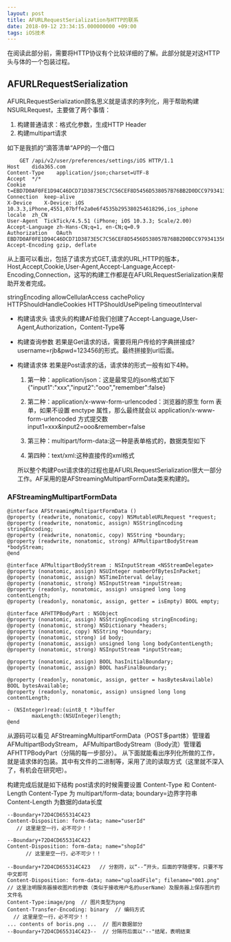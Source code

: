 ```yaml
---
layout: post
title: AFURLRequestSerialization与HTTP的联系
date: 2018-09-12 23:34:15.000000000 +09:00
tags: iOS技术
---
```

在阅读此部分前，需要将HTTP协议有个比较详细的了解。此部分就是对这HTTP头与体的一个包装过程。

## AFURLRequestSerialization
AFURLRequestSerialization顾名思义就是请求的序列化，用于帮助构建NSURLRequest，主要做了两个事情：
1. 构建普通请求：格式化参数，生成HTTP Header
2. 构建multipart请求

如下是我抓的”滴答清单“APP的一个借口

```
	GET /api/v2/user/preferences/settings/iOS HTTP/1.1
Host	dida365.com
Content-Type	application/json;charset=UTF-8
Accept	*/*
Cookie	t=EBD7D0AF0FE1D94C46DCD71D3873E5C7C56CEF8D5456D538057B76BB2D0DCC979341356EE2BAE2E6DFE4EA2AF3F00B7A569ABEFA649AE578ED8C5B714068DACF9EC18B99739EA18E0B4E1F1E5D2FE6AFD6411C1CD0870886847BCB312E593174A9B3E0ECE97A229EF34D86482F9AB7501CA21DB6C75447375915F30F79F90E1A7571BEE34B2A622B1E231D602F4941D0FE41AB93F1DEC0CC4EA47B456F671C69493AF5B02DCE4096E857C7465BADAFC6
Connection	keep-alive
X-Device	X-Device: iOS 10.3.3,iPhone,4551,07bffe2a0e6f4535b295380254618296,ios_iphone
locale	zh_CN
User-Agent	TickTick/4.5.51 (iPhone; iOS 10.3.3; Scale/2.00)
Accept-Language	zh-Hans-CN;q=1, en-CN;q=0.9
Authorization	OAuth EBD7D0AF0FE1D94C46DCD71D3873E5C7C56CEF8D5456D538057B76BB2D0DCC979341356EE2BAE2E6DFE4EA2AF3F00B7A569ABEFA649AE578ED8C5B714068DACF9EC18B99739EA18E0B4E1F1E5D2FE6AFD6411C1CD0870886847BCB312E593174A9B3E0ECE97A229EF34D86482F9AB7501CA21DB6C75447375915F30F79F90E1A7571BEE34B2A622B1E231D602F4941D0FE41AB93F1DEC0CCC4E27F93766D0416493AF5B02DCE4096E857C7465BADAFC6
Accept-Encoding	gzip, deflate
```
从上面可以看出，包括了请求方式GET,请求的URL,HTTP的版本，Host,Accept,Cookie,User-Agent,Accept-Language,Accept-Encoding,Connection，这写的构建工作都是在AFURLRequestSerialization来帮助开发者完成。

stringEncoding
allowCellularAccess
cachePolicy
HTTPShouldHandleCookies
HTTPShouldUsePipeling
timeoutInterval


- 构建请求头
请求头的构建AF给我们创建了Accept-Language,User-Agent,Authorization，Content-Type等

- 构建查询参数
若果是Get请求的话，需要将用户传给的字典拼接成?username=rjb&pwd=123456的形式。最终拼接到url后面。

- 构建请求体
若果是Post请求的话，请求体的形式一般有如下4种。

    1. 第一种：application/json：这是最常见的json格式如下
{"input1":"xxx","input2":"ooo","remember":false}
 
    2. 第二种：application/x-www-form-urlencoded：浏览器的原生 form 表单，如果不设置 enctype 属性，那么最终就会以 application/x-www-form-urlencoded 方式提交数
input1=xxx&input2=ooo&remember=false
 

    3. 第三种：multipart/form-data:这一种是表单格式的，数据类型如下


    4. 第四种：text/xml:这种直接传的xml格式

    所以整个构建Post请求体的过程也是AFURLRequestSerialization很大一部分工作。AF采用的是AFStreamingMultipartFormData类来构建的。
    
### AFStreamingMultipartFormData

```
@interface AFStreamingMultipartFormData ()
@property (readwrite, nonatomic, copy) NSMutableURLRequest *request;
@property (readwrite, nonatomic, assign) NSStringEncoding stringEncoding;
@property (readwrite, nonatomic, copy) NSString *boundary;
@property (readwrite, nonatomic, strong) AFMultipartBodyStream *bodyStream;
@end
```
```
@interface AFMultipartBodyStream : NSInputStream <NSStreamDelegate>
@property (nonatomic, assign) NSUInteger numberOfBytesInPacket;
@property (nonatomic, assign) NSTimeInterval delay;
@property (nonatomic, strong) NSInputStream *inputStream;
@property (readonly, nonatomic, assign) unsigned long long contentLength;
@property (readonly, nonatomic, assign, getter = isEmpty) BOOL empty;
```
```
@interface AFHTTPBodyPart : NSObject
@property (nonatomic, assign) NSStringEncoding stringEncoding;
@property (nonatomic, strong) NSDictionary *headers;
@property (nonatomic, copy) NSString *boundary;
@property (nonatomic, strong) id body;
@property (nonatomic, assign) unsigned long long bodyContentLength;
@property (nonatomic, strong) NSInputStream *inputStream;

@property (nonatomic, assign) BOOL hasInitialBoundary;
@property (nonatomic, assign) BOOL hasFinalBoundary;

@property (readonly, nonatomic, assign, getter = hasBytesAvailable) BOOL bytesAvailable;
@property (readonly, nonatomic, assign) unsigned long long contentLength;

- (NSInteger)read:(uint8_t *)buffer
        maxLength:(NSUInteger)length;
@end
```

从源码可以看见
AFStreamingMultipartFormData（POST多part体）管理着AFMultipartBodyStream，
AFMultipartBodyStream（Body流）管理着AFHTTPBodyPart（分隔的每一步部分）。
从下面就能看出序列化所做的工作，就是请求体的包装。其中有文件的二进制等，采用了流的读取方式（这里就不深入了，有机会在研究吧）。

构建完成后就是如下结构
post请求的时候需要设置 Content-Type 和 Content-Length 
Content-Type 为 multipart/form-data; boundary=边界字符串
Content-Length 为数据的data长度

```
--Boundary+72D4CD655314C423
Content-Disposition: form-data; name="userId"
   // 这里是空一行，必不可少！！

--Boundary+72D4CD655314C423
Content-Disposition: form-data; name="shopId"
      // 这里是空一行，必不可少！！

--Boundary+72D4CD655314C423   // 分割符，以“--”开头，后面的字随便写，只要不写中文即可
Content-Disposition: form-data; name="uploadFile"; filename="001.png"  // 这里注明服务器接收图片的参数（类似于接收用户名的userName）及服务器上保存图片的文件名
Content-Type:image/png  // 图片类型为png
Content-Transfer-Encoding: binary  // 编码方式
  // 这里是空一行，必不可少！！
... contents of boris.png ...  // 图片数据部分
--Boundary+72D4CD655314C423--  // 分隔符后面以"--"结尾，表明结束
```

